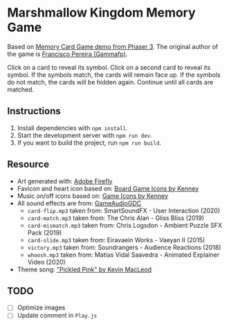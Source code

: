 # Marshmallow Kingdom Memory Game

Based on [Memory Card Game demo from Phaser 3](https://phaser.io/examples/v3.85.0/games/view/card-memory). The original author of the game is [Francisco Pereira (Gammafp)](https://gammafp.com/).

Click on a card to reveal its symbol. Click on a second card to reveal its symbol. If the symbols match, the cards will remain face up. If the symbols do not match, the cards will be hidden again. Continue until all cards are matched.

## Instructions

1. Install dependencies with `npm install`.
1. Start the development server with `npm run dev`.
1. If you want to build the project, run `npm run build`.

## Resource
- Art generated with: [Adobe Firefly](https://firefly.adobe.com/generate/image)
- Favicon and heart icon based on: [Board Game Icons by Kenney](https://kenney.nl/assets/board-game-icons)
- Music on/off icons based on: [Game Icons by Kenney](https://kenney.nl/assets/game-icons)
- All sound effects are from: [GameAudioGDC](https://sonniss.com/gameaudiogdc/)
  - `card-flip.mp3` taken from: SmartSoundFX - User Interaction (2020)
  - `card-match.mp3` taken from: The Chris Alan - Gliss Bliss (2019)
  - `card-mismatch.mp3` taken from: Chris Logsdon - Ambient Puzzle SFX Pack (2019)
  - `card-slide.mp3` taken from: Eiravaein Works - Vaeyan II (2015)
  - `victory.mp3` taken from: Soundrangers - Audience Reactions (2018)
  - `whoosh.mp3` taken from: Matias Vidal Saavedra - Animated Explainer Video (2020)
- Theme song: ["Pickled Pink" by Kevin MacLeod](https://freepd.com/upbeat.php)

## TODO

- [ ] Optimize images
- [ ] Update comment in `Play.js`
